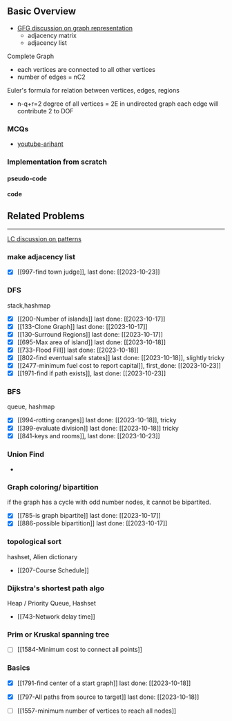 ## Basic Overview
- [GFG discussion on graph representation](https://www.geeksforgeeks.org/graph-and-its-representations/)
	- adjacency matrix
	- adjacency list

Complete Graph
- each vertices are connected to all other vertices
- number of edges = nC2

 Euler's formula for relation between vertices, edges, regions
- n-q+r=2
degree of all vertices = 2E
in undirected graph each edge will contribute 2 to DOF

### MCQs
- [youtube-arihant](https://www.youtube.com/watch?v=65xbJTJvyHI&t=37s)

### Implementation from scratch
#### pseudo-code

#### code

## Related Problems
---
[LC discussion on patterns](https://leetcode.com/discuss/study-guide/655708/Graph-For-Beginners-Problems-or-Pattern-or-Sample-Solutions)

### make adjacency list 
- [x] [[997-find town judge]], last done: [[2023-10-23]]

### DFS
stack,hashmap
- [x] [[200-Number of islands]] last done: [[2023-10-17]]
- [x] [[133-Clone Graph]] last done: [[2023-10-17]]
- [x] [[130-Surround Regions]] last done: [[2023-10-17]]
- [x] [[695-Max area of island]] last done: [[2023-10-18]]
- [x] [[733-Flood Fill]] last done: [[2023-10-18]]
- [x] [[802-find eventual safe states]] last done: [[2023-10-18]], slightly tricky
- [x] [[2477-minimum fuel cost to report capital]], first_done: [[2023-10-23]]
- [x] [[1971-find if path exists]], last done: [[2023-10-23]]

### BFS
queue, hashmap
- [x] [[994-rotting oranges]] last done: [[2023-10-18]], tricky
- [x] [[399-evaluate division]] last done: [[2023-10-18]] tricky
- [x] [[841-keys and rooms]], last done: [[2023-10-23]]
### Union Find
-

### Graph coloring/ bipartition
if the graph has a cycle with odd number nodes, it cannot be bipartited.
- [x] [[785-is graph bipartite]] last done: [[2023-10-17]]
- [x] [[886-possible bipartition]] last done: [[2023-10-17]]
### topological sort
hashset, Alien dictionary
- [[207-Course Schedule]]

### Dijkstra's shortest path algo
Heap / Priority Queue, Hashset
- [[743-Network delay time]]
### Prim or Kruskal spanning tree
- [ ] [[1584-Minimum cost to connect all points]]


### Basics
- [x] [[1791-find center of a start graph]] last done: [[2023-10-18]]
- [x] [[797-All paths from source to target]] last done: [[2023-10-18]]
- [ ] [[1557-minimum number of vertices to reach all nodes]]


